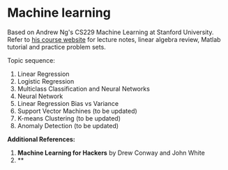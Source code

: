 Machine learning
================
Based on Andrew Ng's CS229 Machine Learning at Stanford University. Refer to [his course website](http://cs229.stanford.edu/) for lecture notes, linear algebra review, Matlab tutorial and practice problem sets.

Topic sequence:
1. Linear Regression
2. Logistic Regression
3. Multiclass Classification and Neural Networks
4. Neural Network
5. Linear Regression Bias vs Variance
6. Support Vector Machines (to be updated)
7. K-means Clustering (to be updated)
8. Anomaly Detection (to be updated)

**Additional References:**
1. **Machine Learning for Hackers** by Drew Conway and John White
2. **
